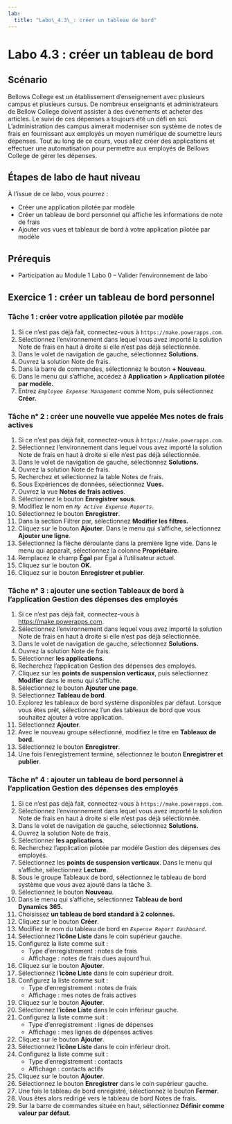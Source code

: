 ```yaml
---
lab:
  title: "Labo\_4.3\_: créer un tableau de bord"
---
```


# Labo 4.3 : créer un tableau de bord 

## Scénario
Bellows College est un établissement d’enseignement avec plusieurs campus et plusieurs cursus. De nombreux enseignants et administrateurs de Bellow College doivent assister à des événements et acheter des articles. Le suivi de ces dépenses a toujours été un défi en soi.
L’administration des campus aimerait moderniser son système de notes de frais en fournissant aux employés un moyen numérique de soumettre leurs dépenses.
Tout au long de ce cours, vous allez créer des applications et effectuer une automatisation pour permettre aux employés de Bellows College de gérer les dépenses.

## Étapes de labo de haut niveau
À l’issue de ce labo, vous pourrez :
- Créer une application pilotée par modèle
- Créer un tableau de bord personnel qui affiche les informations de note de frais
- Ajouter vos vues et tableaux de bord à votre application pilotée par modèle

## Prérequis
- Participation au Module 1 Labo 0 – Valider l’environnement de labo

## Exercice 1 : créer un tableau de bord personnel

### Tâche 1 : créer votre application pilotée par modèle
1. Si ce n’est pas déjà fait, connectez-vous à `https://make.powerapps.com`.
2. Sélectionnez l’environnement dans lequel vous avez importé la solution Note de frais en haut à droite si elle n’est pas déjà sélectionnée.
3. Dans le volet de navigation de gauche, sélectionnez **Solutions.**
4. Ouvrez la solution Note de frais.
5. Dans la barre de commandes, sélectionnez le bouton **+ Nouveau**.
6. Dans le menu qui s’affiche, accédez à **Application > Application pilotée par modèle.**
7. Entrez *`Employee Expense Management`* comme Nom, puis sélectionnez **Créer.**

### Tâche n° 2 : créer une nouvelle vue appelée Mes notes de frais actives
1. Si ce n’est pas déjà fait, connectez-vous à `https://make.powerapps.com`.
2. Sélectionnez l’environnement dans lequel vous avez importé la solution Note de frais en haut à droite si elle n’est pas déjà sélectionnée.
3. Dans le volet de navigation de gauche, sélectionnez **Solutions.**
4. Ouvrez la solution Note de frais.
5. Recherchez et sélectionnez la table Notes de frais.
6. Sous Expériences de données, sélectionnez **Vues.**
7. Ouvrez la vue **Notes de frais actives**.
8. Sélectionnez le bouton **Enregistrer sous**.
9. Modifiez le nom en *`My Active Expense Reports`*.
10. Sélectionnez le bouton **Enregistrer**.
11. Dans la section Filtrer par, sélectionnez **Modifier les filtres.**
12. Cliquez sur le bouton **Ajouter**. Dans le menu qui s’affiche, sélectionnez **Ajouter une ligne**.
13. Sélectionnez la flèche déroulante dans la première ligne vide. Dans le menu qui apparaît, sélectionnez la colonne **Propriétaire**.
14. Remplacez le champ **Égal** par Égal à l’utilisateur actuel.
15. Cliquez sur le bouton **OK**.
16. Cliquez sur le bouton **Enregistrer et publier**.

### Tâche n° 3 : ajouter une section Tableaux de bord à l’application Gestion des dépenses des employés
1. Si ce n’est pas déjà fait, connectez-vous à https://make.powerapps.com.
2. Sélectionnez l’environnement dans lequel vous avez importé la solution Note de frais en haut à droite si elle n’est pas déjà sélectionnée.
3. Dans le volet de navigation de gauche, sélectionnez **Solutions.**
4. Ouvrez la solution Note de frais.
5. Sélectionner **les applications**.
6. Recherchez l’application Gestion des dépenses des employés.
7. Cliquez sur les **points de suspension verticaux**, puis sélectionnez **Modifier** dans le menu qui s’affiche.
8. Sélectionnez le bouton **Ajouter une page**.
9. Sélectionnez **Tableau de bord**.
10. Explorez les tableaux de bord système disponibles par défaut. Lorsque vous êtes prêt, sélectionnez l’un des tableaux de bord que vous souhaitez ajouter à votre application.
11. Sélectionnez **Ajouter**.
12. Avec le nouveau groupe sélectionné, modifiez le titre en **Tableaux de bord.**
13. Sélectionnez le bouton **Enregistrer**.
14. Une fois l’enregistrement terminé, sélectionnez le bouton **Enregistrer et publier**.

### Tâche n° 4 : ajouter un tableau de bord personnel à l’application Gestion des dépenses des employés
1. Si ce n’est pas déjà fait, connectez-vous à `https://make.powerapps.com`.
2. Sélectionnez l’environnement dans lequel vous avez importé la solution Note de frais en haut à droite si elle n’est pas déjà sélectionnée.
3. Dans le volet de navigation de gauche, sélectionnez **Solutions.**
4. Ouvrez la solution Note de frais.
5. Sélectionner **les applications**.
6. Recherchez l’application pilotée par modèle Gestion des dépenses des employés.
7. Sélectionnez les **points de suspension verticaux**. Dans le menu qui s’affiche, sélectionnez **Lecture**.
8. Sous le groupe Tableaux de bord, sélectionnez le tableau de bord système que vous avez ajouté dans la tâche 3.
9. Sélectionnez le bouton **Nouveau**.
10. Dans le menu qui s’affiche, sélectionnez **Tableau de bord Dynamics 365.**
11. Choisissez **un tableau de bord standard à 2 colonnes.**
12. Cliquez sur le bouton **Créer**.
13. Modifiez le nom du tableau de bord en *`Expense Report Dashboard`*.
14. Sélectionnez l’**icône Liste** dans le coin supérieur gauche.
15. Configurez la liste comme suit :
    - Type d’enregistrement : notes de frais
    - Affichage : notes de frais dues aujourd’hui.
16. Cliquez sur le bouton **Ajouter**.
17. Sélectionnez l’**icône Liste** dans le coin supérieur droit.
18. Configurez la liste comme suit :
    - Type d’enregistrement : notes de frais
    - Affichage : mes notes de frais actives
19. Cliquez sur le bouton **Ajouter**.
20. Sélectionnez l’**icône Liste** dans le coin inférieur gauche.
21. Configurez la liste comme suit :
    - Type d’enregistrement : lignes de dépenses
    - Affichage : mes lignes de dépenses actives
22. Cliquez sur le bouton **Ajouter**.
23. Sélectionnez l’**icône Liste** dans le coin inférieur droit.
24. Configurez la liste comme suit :
    - Type d’enregistrement : contacts
    - Affichage : contacts actifs
25. Cliquez sur le bouton **Ajouter**.
26. Sélectionnez le bouton **Enregistrer** dans le coin supérieur gauche.
27. Une fois le tableau de bord enregistré, sélectionnez le bouton **Fermer**.
28. Vous êtes alors redirigé vers le tableau de bord Notes de frais.
29. Sur la barre de commandes située en haut, sélectionnez **Définir comme valeur par défaut**.
